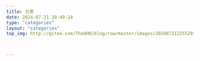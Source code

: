 ```yaml
---
title: 分类
date: 2024-07-21 20:49:14
type: "categories"
layout: "categories"
top_img: http://gitee.com/TheUHO/blog/raw/master/images/202407212255293.jpg 



---
```

